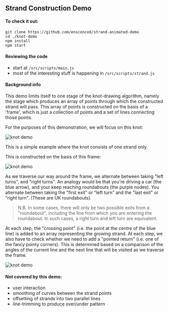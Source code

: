 ## Strand Construction Demo

#### To check it out:

```
git clone https://github.com/ensconced/strand-animated-demo
cd ./knot-demo
npm install
npm start
```

#### Reviewing the code

- start at `/src/scripts/main.js`
- most of the interesting stuff is happening in `/src/scripts/strand.js`

#### Background info

This demo limits itself to one stage of the knot-drawing algorithm, namely the stage which produces an array of points through which the constructed strand will pass. This array of points is constructed on the basis of a 'frame', which is just a collection of points and a set of lines connecting those points.

For the purposes of this demonstration, we will focus on this knot:

![knot demo](https://i.imgur.com/v702syg.png)

This is a simple example where the knot consists of one strand only.

This is constructed on the basis of this frame:

![knot demo](https://i.imgur.com/cZDRlsZ.png)

As we traverse our way around the frame, we alternate between taking "left turns", and "right turns". An analogy would be that you're driving a car (the blue arrow), and your keep reaching roundabouts (the purple nodes). You alternate between taking the "first exit" or "left turn" and the "last exit" or "right turn". (These are UK roundabouts).

> N.B. In some cases, there will only be two possible exits from a "roundabout", including the line from which you are entering the roundabout. In such cases, a right turn and left turn are equivalent.

At each step, the "crossing point" (i.e. the point at the centre of the blue line) is added to an array representing the growing strand. At each step, we also have to check whether we need to add a "pointed return" (i.e. one of the fancy pointy corners). This is determined based on a comparison of the angles of the current line and the next line that will be visited as we traverse the frame.

![knot demo](https://i.imgur.com/nqkXWAc.gif)

#### **Not** covered by this demo:

- user interaction
- smoothing of curves between the strand points
- offsetting of strands into two parallel lines
- line-trimming to produce over/under pattern
